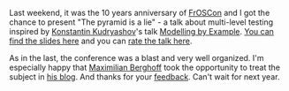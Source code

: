 Last weekend, it was the 10 years anniversary of [FrOSCon] and I got the chance to present "The pyramid is a lie" - a talk about multi-level testing inspired by [Konstantin Kudryashov][everzet]'s talk [Modelling by Example]. [You can find the slides here][slides] and you can [rate the talk here][joindin].

As in the last, the conference was a blast and very well organized. I'm especially happy that [Maximilian Berghoff] took the opportunity to treat the subject in [his blog]. And thanks for your [feedback]. Can't wait for next year.

[FrOSCon]: https://www.froscon.de
[slides]: static/res/the_pyramid_is_a_lie_slides.pdf
[joindin]: https://joind.in/talk/view/15041
[Modelling by Example]: https://skillsmatter.com/skillscasts/5899-modelling-by-example
[everzet]: https://twitter.com/everzet
[Maximilian Berghoff]: https://twitter.com/ElectricMaxxx
[his blog]: https://blog.mayflower.de/5309-Testen-an-der-Domain.html
[feedback]: https://twitter.com/ElectricMaxxx/status/635079976753209344